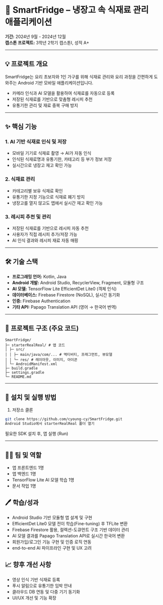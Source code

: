 # 🍞 SmartFridge – 냉장고 속 식재료 관리 애플리케이션

**기간:** 2024년 9월 - 2024년 12월  
**캡스톤 프로젝트:** 3학년 2학기 캡스톤I, 성적 A+

---

## 💡 프로젝트 개요

SmartFridge는 요리 초보자와 1인 가구를 위해 식재료 관리와 요리 과정을 간편하게 도와주는 Android 기반 모바일 애플리케이션입니다.  

- 카메라 인식과 AI 모델을 활용하여 식재료를 자동으로 등록  
- 저장된 식재료를 기반으로 맞춤형 레시피 추천  
- 유통기한 관리 및 재료 중복 구매 방지  

---

## ✨ 핵심 기능

### 1. AI 기반 식재료 인식 및 저장
- 모바일 기기로 식재료 촬영 → AI가 자동 인식  
- 인식된 식재료명과 유통기한, 카테고리 등 부가 정보 저장  
- 실시간으로 냉장고 재고 확인 가능  

### 2. 식재료 관리
- 카테고리별 보유 식재료 확인  
- 유통기한 지정 기능으로 식재료 폐기 방지  
- 냉장고를 열지 않고도 앱에서 실시간 재고 확인 가능  

### 3. 레시피 추천 및 관리
- 저장된 식재료를 기반으로 레시피 자동 추천  
- 사용자가 직접 레시피 추가/저장 가능  
- AI 인식 결과와 레시피 재료 자동 매핑  

---

## 🛠 기술 스택

- **프로그래밍 언어:** Kotlin, Java  
- **Android 개발:** Android Studio, RecyclerView, Fragment, 모듈형 구조  
- **AI 모델:** TensorFlow Lite EfficientDet Lite0 (객체 인식)  
- **데이터베이스:** Firebase Firestore (NoSQL), 실시간 동기화  
- **인증:** Firebase Authentication  
- **기타 API:** Papago Translation API (영어 → 한국어 번역)  

---

## 📂 프로젝트 구조 (주요 코드)

```
SmartFridge/
├─ starterRealReal/ # 앱 코드
│ ├─ src/
│ │ ├─ main/java/com/... # 액티비티, 프래그먼트, 뷰모델
│ │ └─ res/ # 레이아웃, 이미지, 아이콘
│ └─ AndroidManifest.xml
├─ build.gradle
├─ settings.gradle
└─ README.md
```

---

## 🚀 설치 및 실행 방법

1. 저장소 클론
```bash
git clone https://github.com/cyoung-cy/SmartFridge.git
Android Studio에서 starterRealReal 폴더 열기
```

필요한 SDK 설치 후, 앱 실행 (Run)

---

## 👩‍💻 팀 및 역할
- 앱 프론트엔드 1명
- 앱 백엔드 1명
- TensorFlow Lite AI 모델 학습 1명
- 문서 작업 1명

## 🖊️ 학습/성과
- Android Studio 기반 모듈형 앱 설계 및 구현
- EfficientDet Lite0 모델 전이 학습(Fine-tuning) 후 TFLite 변환
- Firebase Firestore 활용, 컬렉션-도큐먼트 구조 기반 데이터 관리
- AI 모델 결과를 Papago Translation API로 실시간 한국어 변환
- 회원가입/로그인 기능 구현 및 인증 로직 연동
- end-to-end AI 파이프라인 구현 및 UX 고려

## 📈 향후 개선 사항
- 영상 인식 기반 식재료 등록
- 푸시 알림으로 유통기한 임박 안내
- 클라우드 DB 연동 및 다중 기기 동기화
- UI/UX 개선 및 기능 확장


